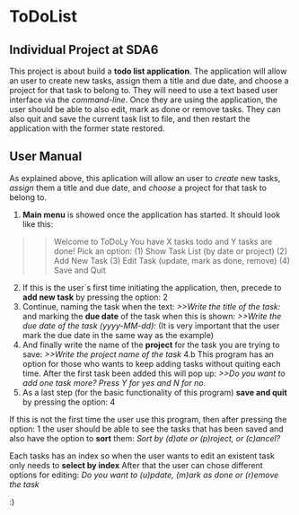 # ToDoList
## Individual Project at SDA6

 This project is about build a **todo list application**. The application will allow an user to create new tasks, assign them a title and due date, and choose a project for that task to belong to. They will need to use a text based user interface via the *command-line*. Once they are using the application, the user should be able to also edit, mark as done or remove tasks. They can also quit and save the current task list to file, and then restart the application with the former state restored.




## User Manual
As explained above, this aplication will allow an user to *create* new tasks, *assign* them a title and due date, and *choose* a project for that task to belong to. 
1. **Main menu** is showed once the application has started. It should look like this:

 >> Welcome to ToDoLy
 >> You have X tasks todo and Y tasks are done!
 >> Pick an option:
 >> (1) Show Task List (by date or project)
 >> (2) Add New Task
 >> (3) Edit Task (update, mark as done, remove)
 >> (4) Save and Quit
 >> 

2. If this is the user´s first time initiating the application, then, precede to **add new task** by pressing the option: 2
3. Continue, naming the task when the text: *>>Write the title of the task:* and marking the **due date** of the task when this is shown: *>>Write the due date of the task (yyyy-MM-dd):* 
(It is very important that the user mark the due date in the same way as the example)
4. And finally write the name of the **project** for the task you are trying to save: *>>Write the project name of the task*
4.b This program has an option for those who wants to keep adding tasks without quiting each time. After the first task been added this will pop up: *>>Do you want to add one task more? Press Y for yes and N for no.*
5. As a last step (for the basic functionality of this program) **save and quit** by pressing the option: 4

If this is not the first time the user use this program, then after pressing the option: 1
the user should be able to see the tasks that has been saved and also have the option to **sort** them:
*Sort by (d)ate or (p)roject, or (c)ancel?*

Each tasks has an index so when the user wants to edit an existent task only needs to **select by index**
After that the user can chose different options for editing: *Do you want to (u)pdate, (m)ark as done or (r)emove the task*

:)
